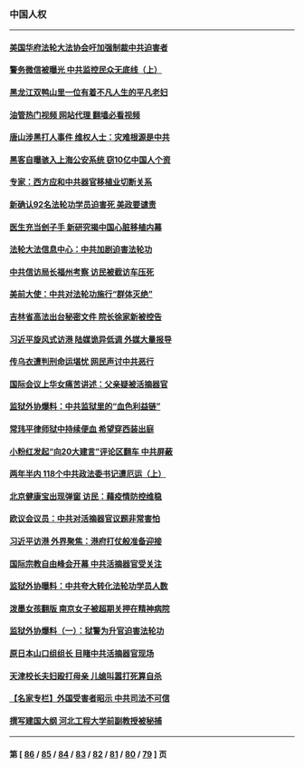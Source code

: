 ### 中国人权
---
#### [美国华府法轮大法协会吁加强制裁中共迫害者](../../pages/ncid278/n13774396.md?07070045) 
#### [警务微信被曝光 中共监控民众无底线（上）](../../pages/ncid278/n13774420.md?07070045) 
#### [黑龙江双鸭山里一位有着不凡人生的平凡老妇](../../pages/ncid278/n13774224.md?07070045) 
#### [油管热门视频 网站代理 翻墙必看视频](http://209.222.30.114:81/youtube.html?07070045)
#### [唐山涉黑打人事件 维权人士：灾难根源是中共](../../pages/ncid278/n13773534.md?07070045) 
#### [黑客自曝骇入上海公安系统 窃10亿中国人个资](../../pages/ncid278/n13773395.md?07070045) 
#### [专家：西方应和中共器官移植业切断关系](../../pages/ncid278/n13772828.md?07070045) 
#### [新确认92名法轮功学员迫害死 美政要谴责](../../pages/ncid278/n13772701.md?07070045) 
#### [医生充当刽子手 新研究揭中国心脏移植内幕](../../pages/ncid278/n13772291.md?07070045) 
#### [法轮大法信息中心：中共加剧迫害法轮功](../../pages/ncid278/n13772403.md?07070045) 
#### [中共信访局长福州考察 访民被截访车压死](../../pages/ncid278/n13772028.md?07070045) 
#### [美前大使：中共对法轮功施行“群体灭绝”](../../pages/ncid278/n13771705.md?07070045) 
#### [吉林省高法出台秘密文件 院长徐家新被控告](../../pages/ncid278/n13771719.md?07070045) 
#### [习近平旋风式访港 陆媒诡异低调 外媒大量报导](../../pages/ncid278/n13771454.md?07070045) 
#### [传乌衣遭判刑命运堪忧 网民声讨中共恶行](../../pages/ncid278/n13771661.md?07070045) 
#### [国际会议上华女痛苦讲述：父亲疑被活摘器官](../../pages/ncid278/n13771583.md?07070045) 
#### [监狱外协爆料：中共监狱里的“血色利益链”](../../pages/ncid278/n13769954.md?07070045) 
#### [常玮平律师狱中持续便血 希望穿西装出庭](../../pages/ncid278/n13770493.md?07070045) 
#### [小粉红发起“向20大建言”评论区翻车 中共屏蔽](../../pages/ncid278/n13770518.md?07070045) 
#### [两年半内 118个中共政法委书记遭厄运（上）](../../pages/ncid278/n13763600.md?07070045) 
#### [北京健康宝出现弹窗 访民：藉疫情防控维稳](../../pages/ncid278/n13770682.md?07070045) 
#### [欧议会议员：中共对活摘器官议题非常害怕](../../pages/ncid278/n13770228.md?07070045) 
#### [习近平访港 外界聚焦：港府打仗般准备迎接](../../pages/ncid278/n13770101.md?07070045) 
#### [国际宗教自由峰会开幕 中共活摘器官受关注](../../pages/ncid278/n13769995.md?07070045) 
#### [监狱外协曝料：中共夸大转化法轮功学员人数](../../pages/ncid278/n13769180.md?07070045) 
#### [泼墨女孩翻版 南京女子被超期关押在精神病院](../../pages/ncid278/n13769126.md?07070045) 
#### [监狱外协爆料（一）：狱警为升官迫害法轮功](../../pages/ncid278/n13768538.md?07070045) 
#### [原日本山口组组长 目睹中共活摘器官现场](../../pages/ncid278/n13767360.md?07070045) 
#### [天津校长夫妇殴打母亲 儿媳叫嚣打死算自杀](../../pages/ncid278/n13767387.md?07070045) 
#### [【名家专栏】外国受害者昭示 中共司法不可信](../../pages/ncid278/n13767326.md?07070045) 
#### [撰写建国大纲 河北工程大学前副教授被秘捕](../../pages/ncid278/n13767811.md?07070045) 

---
#### 第 [ [86](./86.md?07070045) / [85](./85.md?07070045) / [84](./84.md?07070045) / [83](./83.md?07070045) / [82](./82.md?07070045) / [81](./81.md?07070045) / [80](./80.md?07070045) / [79](./79.md?07070045) ] 页
